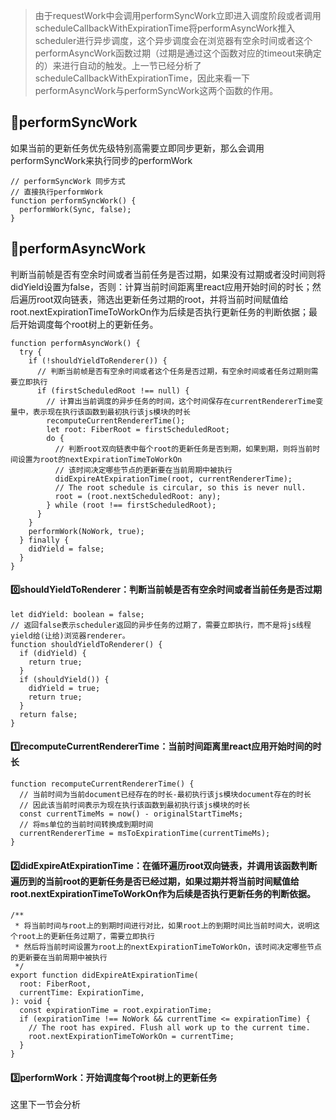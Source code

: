 > 由于requestWork中会调用performSyncWork立即进入调度阶段或者调用scheduleCallbackWithExpirationTime将performAsyncWork推入scheduler进行异步调度，这个异步调度会在浏览器有空余时间或者这个performAsyncWork函数过期（过期是通过这个函数对应的timeout来确定的）来进行自动的触发。上一节已经分析了scheduleCallbackWithExpirationTime，因此来看一下performAsyncWork与performSyncWork这两个函数的作用。

## 🌳performSyncWork
如果当前的更新任务优先级特别高需要立即同步更新，那么会调用performSyncWork来执行同步的performWork
```
// performSyncWork 同步方式
// 直接执行performWork
function performSyncWork() {
  performWork(Sync, false);
}
```

## 🌳performAsyncWork
判断当前帧是否有空余时间或者当前任务是否过期，如果没有过期或者没时间则将didYield设置为false，否则：计算当前时间距离里react应用开始时间的时长；然后遍历root双向链表，筛选出更新任务过期的root，并将当前时间赋值给root.nextExpirationTimeToWorkOn作为后续是否执行更新任务的判断依据；最后开始调度每个root树上的更新任务。
```
function performAsyncWork() {
  try {
    if (!shouldYieldToRenderer()) {
      // 判断当前帧是否有空余时间或者这个任务是否过期，有空余时间或者任务过期则需要立即执行
      if (firstScheduledRoot !== null) {
        // 计算出当前调度的异步任务的时间，这个时间保存在currentRendererTime变量中，表示现在执行该函数到最初执行该js模块的时长
        recomputeCurrentRendererTime();
        let root: FiberRoot = firstScheduledRoot;
        do {
          // 判断root双向链表中每个root的更新任务是否到期，如果到期，则将当前时间设置为root的nextExpirationTimeToWorkOn
          // 该时间决定哪些节点的更新要在当前周期中被执行
          didExpireAtExpirationTime(root, currentRendererTime);
          // The root schedule is circular, so this is never null.
          root = (root.nextScheduledRoot: any);
        } while (root !== firstScheduledRoot);
      }
    }
    performWork(NoWork, true);
  } finally {
    didYield = false;
  }
}
```

#### 0️⃣shouldYieldToRenderer：判断当前帧是否有空余时间或者当前任务是否过期
```
let didYield: boolean = false;
// 返回false表示scheduler返回的异步任务的过期了，需要立即执行，而不是将js线程yield给(让给)浏览器renderer。
function shouldYieldToRenderer() {
  if (didYield) {
    return true;
  }
  if (shouldYield()) {
    didYield = true;
    return true;
  }
  return false;
}
```

#### 1️⃣recomputeCurrentRendererTime：当前时间距离里react应用开始时间的时长

```
function recomputeCurrentRendererTime() {
  // 当前时间为当前document已经存在的时长-最初执行该js模块document存在的时长
  // 因此该当前时间表示为现在执行该函数到最初执行该js模块的时长
  const currentTimeMs = now() - originalStartTimeMs;
  // 将ms单位的当前时间转换成到期时间
  currentRendererTime = msToExpirationTime(currentTimeMs);
}
```

#### 2️⃣didExpireAtExpirationTime：在循环遍历root双向链表，并调用该函数判断遍历到的当前root的更新任务是否已经过期，如果过期并将当前时间赋值给root.nextExpirationTimeToWorkOn作为后续是否执行更新任务的判断依据。

```
/**
 * 将当前时间与root上的到期时间进行对比，如果root上的到期时间比当前时间大，说明这个root上的更新任务过期了，需要立即执行
 * 然后将当前时间设置为root上的nextExpirationTimeToWorkOn，该时间决定哪些节点的更新要在当前周期中被执行
 */
export function didExpireAtExpirationTime(
  root: FiberRoot,
  currentTime: ExpirationTime,
): void {
  const expirationTime = root.expirationTime;
  if (expirationTime !== NoWork && currentTime <= expirationTime) {
    // The root has expired. Flush all work up to the current time.
    root.nextExpirationTimeToWorkOn = currentTime;
  }
}
```

#### 3️⃣performWork：开始调度每个root树上的更新任务
这里下一节会分析